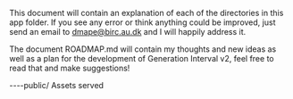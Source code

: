 This document will contain an explanation of each of the directories in this app folder. If you see any error or think anything could be improved, just send an email to dmape@birc.au.dk and I will happily address it.

The document ROADMAP.md will contain my thoughts and new ideas as well as a plan for the development of Generation Interval v2, feel free to read that and make suggestions!

----public/
Assets served 